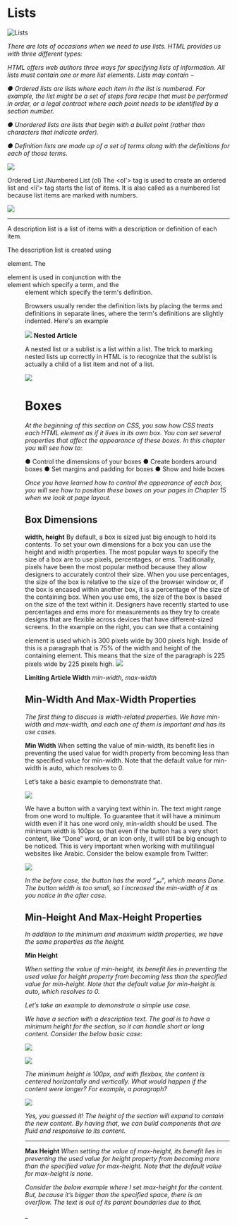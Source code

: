 # Lists

![Lists](https://i.ibb.co/6Rf5C32/download.jpg)

_There are lots of occasions when we need to use lists. HTML provides us with three different types:_

_HTML offers web authors three ways for specifying lists of information. All lists must contain one or more list elements. Lists may contain −_

_● Ordered lists are lists where each item in the list is numbered. For example, the list might be a set of steps fora recipe that must be performed in order, or a legal contract where each point needs to be identified by a section number._

_● Unordered lists are lists that begin with a bullet point (rather than characters that indicate order)._

_● Definition lists are made up of a set of terms along with the definitions for each of those terms._

![](https://data-flair.training/blogs/wp-content/uploads/sites/2/2020/07/html-lists-df.jpg)

Ordered List /Numbered List (ol)​
The <ol'> tag is used to create an ordered list and <li'> tag starts the list of items. It is also called as a numbered list because list items are marked with numbers.



![](https://i.ibb.co/SdYJNgy/download-1.jpg)



***

A description list is a list of items with a description or definition of each item.

The description list is created using <dl> element. The <dl> element is used in conjunction with the <dt> element which specify a term, and the <dd> element which specify the term's definition.

Browsers usually render the definition lists by placing the terms and definitions in separate lines, where the term's definitions are slightly indented. Here's an example

![](https://www.wikitechy.com/step-by-step-html-tutorials/img/html-images/code-explanation-definition-list-dl-tag-in-html.png)
**Nested Article**

A nested list or a sublist is a list within a list. The trick to marking nested lists up correctly in HTML is to recognize that the sublist is actually a child of a list item and not of a list.

![](https://i.ibb.co/YydHMnV/4.png)



# Boxes
_At the beginning of this section on CSS, you saw how CSS treats each HTML element as if it lives in its own box._
_You can set several properties that affect the appearance of these boxes. In this chapter you will see how to:_

● Control the dimensions of your boxes
● Create borders around boxes
● Set margins and padding for boxes
● Show and hide boxes

_Once you have learned how to control the appearance of each box, you will see how to position these boxes on your pages in Chapter 15 when we look at page layout._

## Box Dimensions
**width, height** 
By default, a box is sized just big enough to hold its contents. To set your own dimensions for a box you can use the height and width properties. The most popular ways to specify the size of a box are to use pixels, percentages, or ems. Traditionally, pixels have been the most popular method because they allow designers to accurately control their size. When you use percentages, the size of the box is relative to the size of the browser window or, if the box is encased within another box, it is a percentage of the size of the containing box.
When you use ems, the size of the box is based on the size of the text within it. Designers have recently started to use percentages and ems more for measurements as they try to create designs that are flexible
across devices that have different-sized screens. In the example on the right, you can see that a containing <div> element is used which is 300 pixels wide by 300 pixels high. Inside of this is a paragraph that is 75% of the width and height of the containing element. This means that the size of the paragraph is 225 pixels wide by 225 pixels high.
![](https://encrypted-tbn0.gstatic.com/images?q=tbn:ANd9GcTSd_qmAi9A3oX-Ix4830CRI88VaVsFUHjL4rkBy0vzVq8WLCj5Eof3A4G4gE48nGP60fo&usqp=CAU)

**Limiting Article Width**
_min-width, max-width_

##  Min-Width And Max-Width Properties

_The first thing to discuss is width-related properties. We have min-width and max-width, and each one of them is important and has its use cases._

**Min Width**
When setting the value of min-width, its benefit lies in preventing the used value for width property from becoming less than the specified value for min-width. Note that the default value for min-width is auto, which resolves to 0.

Let’s take a basic example to demonstrate that.

![](https://ishadeed.com/assets/min-max/min-width-1.png)

We have a button with a varying text within in. The text might range from one word to multiple. To guarantee that it will have a minimum width even if it has one word only, min-width should be used. The minimum width is 100px so that even if the button has a very short content, like “Done” word, or an icon only, it will still be big enough to be noticed. This is very important when working with multilingual websites like Arabic. Consider the below example from Twitter:

![](https://ishadeed.com/assets/min-max/word-length-twitter.png)

_In the before case, the button has the word “تم”, which means Done. The button width is too small, so I increased the min-width of it as you notice in the after case._

## Min-Height And Max-Height Properties
_In addition to the minimum and maximum width properties, we have the same properties as the height._

**Min Height**

_When setting the value of min-height, its benefit lies in preventing the used value for height property from becoming less than the specified value for min-height. Note that the default value for min-height is auto, which resolves to 0._

_Let’s take an example to demonstrate a simple use case._

_We have a section with a description text. The goal is to have a minimum height for the section, so it can handle short or long content. Consider the below basic case:_

![](https://ishadeed.com/assets/min-max/min-height-1.png)

![](https://i.ibb.co/ZV3WqBg/Screenshot-from-2021-04-26-17-44-36.png)

_The minimum height is 100px, and with flexbox, the content is centered horizontally and vertically. What would happen if the content were longer? For example, a paragraph?_

![](https://ishadeed.com/assets/min-max/min-height-2.png)

_Yes, you guessed it! The height of the section will expand to contain the new content. By having that, we can build components that are fluid and responsive to its content._

***
**Max Height**
_When setting the value of max-height, its benefit lies in preventing the used value for height property from becoming more than the specified value for max-height. Note that the default value for max-height is none._

_Consider the below example where I set max-height for the content. But, because it’s bigger than the specified space, there is an overflow. The text is out of its parent boundaries due to that._

_